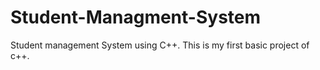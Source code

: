 # Student-Managment-System
Student management System using C++. This is my first basic project of c++. 
